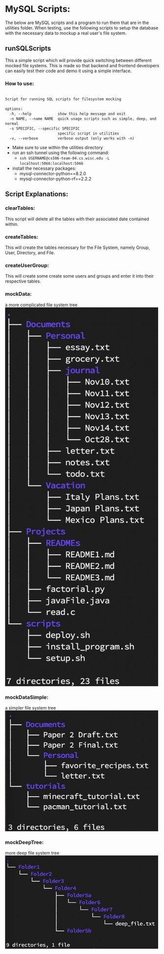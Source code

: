 # MySQL Scripts:
The below are MySQL scripts and a program to run them that are in the utilities folder. When testing, use the following scripts to setup the database with the necessary data to mockup a real user's file system.

## runSQLScripts
This a simple script which will provide quick switching between different mocked file systems.
This is made so that backend and frontend developers can easily test their code and demo it using a simple interface.

### How to use:
```usage: test_fs_data.py [-h] [-n NAME] [-s SPECIFIC] [-v]

Script for running SQL scripts for filesystem mocking

options:
  -h, --help            show this help message and exit
  -n NAME, --name NAME  quick usage scripts such as simple, deep, and normal
  -s SPECIFIC, --specific SPECIFIC
                        specific script in utilities
  -v, --verbose         verbose output (only works with -n)
  ```
- Make sure to use within the utilities directory
- run an ssh tunnel using the following command:
    - ```ssh USERNAME@cs506-team-04.cs.wisc.edu -L localhost:5066:localhost:5066```
- install the necessary packages:
    - mysql-connector-python==8.2.0
    - mysql-connector-python-rf==2.2.2

## Script Explanations:
### clearTables:
This script will delete all the tables with their associated date contained within.

### createTables:
This will create the tables necessary for the File System, namely Group, User, Directory, and File.

### createUserGroup:
This will create some create some users and groups and enter it into their respective tables.

### mockData:
a more complicated file system tree
<img src="images/mockData.png" alt="mockData tree visualization" width="500" />

### mockDataSimple:
a simpler file system tree
<img src="images/mockDataSimple.png" alt="mockDataSimple tree visualization" width="500" />


### mockDeepTree:
more deep file system tree
<img src="images/mockDeepTree.png" alt="mockDeepTree tree visualization" width="500" />
